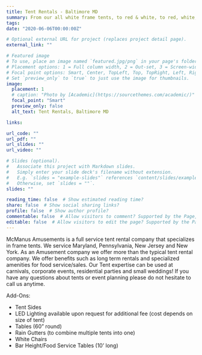 ```yaml
---
title: Tent Rentals - Baltimore MD
summary: From our all white frame tents, to red & white, to red, white, & green, we’re certain we have the tent for you! All sizes available. 
tags:
date: "2020-06-06T00:00:00Z"

# Optional external URL for project (replaces project detail page).
external_link: ""

# Featured image
# To use, place an image named `featured.jpg/png` in your page's folder.
# Placement options: 1 = Full column width, 2 = Out-set, 3 = Screen-width
# Focal point options: Smart, Center, TopLeft, Top, TopRight, Left, Right, BottomLeft, Bottom, BottomRight
# Set `preview_only` to `true` to just use the image for thumbnails.
image:
  placement: 1
  # caption: "Photo by [Academic](https://sourcethemes.com/academic/)"
  focal_point: "Smart"
  preview_only: false
  alt_text: Tent Rentals, Baltimore MD

links:

url_code: ""
url_pdf: ""
url_slides: ""
url_video: ""

# Slides (optional).
#   Associate this project with Markdown slides.
#   Simply enter your slide deck's filename without extension.
#   E.g. `slides = "example-slides"` references `content/slides/example-slides.md`.
#   Otherwise, set `slides = ""`.
slides: ""

reading_time: false  # Show estimated reading time?
share: false  # Show social sharing links?
profile: false  # Show author profile?
commentable: false  # Allow visitors to comment? Supported by the Page, Post, and Docs content types.
editable: false  # Allow visitors to edit the page? Supported by the Page, Post, and Docs content types.
---
```


McManus Amusements is a full service tent rental company that specializes in frame tents. We service Maryland, Pennsylvania, New Jersey and New York. As an Amusement company we offer more than the typical tent rental company.  We offer benefits such as long term rentals and specialized amenities for food service/sales. Our Tent expertise can be used at carnivals, corporate events, residential parties and small weddings! If you have any questions about tents or event planning please do not hesitate to call us anytime. 

Add-Ons:
- Tent Sides
- LED Lighting available upon request for additional fee (cost depends on size of tent)
- Tables (60” round)
- Rain Gutters (to combine multiple tents into one)
- White Chairs
- Bar Height/Food Service Tables (10’ long)
